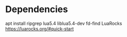 # Dependencies

apt install ripgrep lua5.4 liblua5.4-dev fd-find
LuaRocks https://luarocks.org/#quick-start
